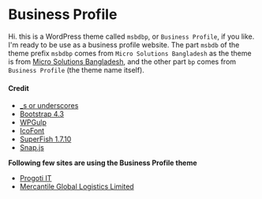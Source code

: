 # Business Profile

Hi. this is a WordPress theme called `msbdbp`, or `Business Profile`, if you like. I'm ready to be use as a business profile website. The part `msbdb` of the theme prefix `msbdbp` comes from `Micro Solutions Bangladesh` as the theme is from [Micro Solutions Bangladesh](https://MicroSolutionsBD.com), and the other part `bp` comes from `Business Profile` (the theme name itself).

#### Credit

* [_s or underscores](https://github.com/Automattic/_s)
* [Bootstrap 4.3](https://getbootstrap.com/)
* [WPGulp](https://github.com/ahmadawais/WPGulp)
* [IcoFont](https://icofont.com/)
* [SuperFish 1.7.10](https://github.com/joeldbirch/superfish)
* [Snap.js](http://github.com/jakiestfu/Snap.js/)

**Following few sites are using the Business Profile theme**
* [Progoti IT](https://progotiit.net/)
* [Mercantile Global Logistics Limited](https://mglbd.com/)
